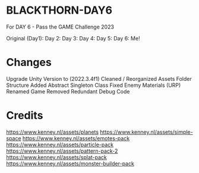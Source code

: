 # BLACKTHORN-DAY6
 For DAY 6 - Pass the GAME Challenge 2023

 Original (Day1): 
 Day 2: 
 Day 3: 
 Day 4:
 Day 5:
 Day 6: Me!

# Changes
Upgrade Unity Version to (2022.3.4f1)
Cleaned / Reorganized Assets Folder Structure
Added Abstract Singleton Class
Fixed Enemy Materials (URP)
Renamed Game
Removed Redundant Debug Code 



# Credits
https://www.kenney.nl/assets/planets
https://www.kenney.nl/assets/simple-space
https://www.kenney.nl/assets/emotes-pack
https://www.kenney.nl/assets/particle-pack
https://www.kenney.nl/assets/pattern-pack-2
https://www.kenney.nl/assets/splat-pack
https://www.kenney.nl/assets/monster-builder-pack
